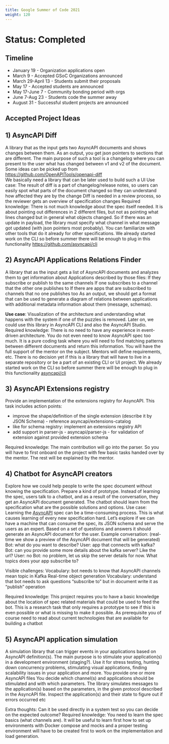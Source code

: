 ```yaml
---
title: Google Summer of Code 2021
weight: 120
---
```


# Status: Completed

## Timeline

- January 19 - Organization applications open
- March 9 - Accepted GSoC Organizations announced
- March 29-April 13 - Students submit their proposals
- May 17 - Accepted students are announced
- May 17-June 7 - Community bonding period with orgs
- June 7-Aug 23 - Students code the summer away
- August 31 - Successful student projects are announced

## Accepted Project Ideas


## 1) AsyncAPI Diff

A library that as the input gets two AsyncAPI documents and shows changes between them. As an output, you get json pointers to sections that are different. The main purpose of such a tool is a changelog where you can present to the user what has changed between v1 and v2 of the document. Some ideas can be picked up from https://github.com/OpenAPITools/openapi-diff  
We basically need a library that can be later used to build such a UI
Use case:
The result of diff is a part of changelog/release notes, so users can easily spot what parts of the document changed so they can understand how affected they are by the change
Diff is needed in a review process, so the reviewer gets an overview of specification changes
Required knowledge:
There is not much knowledge about the spec itself needed. It is about pointing out differences in 2 different files, but not as pointing what lines changed but in general what objects changed. So if there was an update in payload, the library must specify what channel in what message got updated (with json pointers most probably). You can familiarize with other tools that do it already for other specifications.
We already started work on the CLI so before summer there will be enough to plug in this functionality https://github.com/asyncapi/cli

## 2) AsyncAPI Applications Relations Finder

A library that as the input gets a list of AsyncAPI documents and analyzes them to get information about Applications described by those files:
If they subscribe or publish to the same channels
If one subscribes to a channel that the other one publishes to
If there are apps that are subscribed to channels that no one publishes too
As an output, we should get a format that can be used to generate a diagram of relations between applications with additional metadata information about them (message, schemas).


**Use case**:
Visualization of the architecture and understanding what happens with the system if one of the puzzles is removed.
Later on, we could use this library in AsyncAPI CLI and also the AsyncAPI Studio.
Required knowledge:
There is no need to have any experience in event-driven architecture. You do not even need to know AsyncAPI spec too much. It is a pure coding task where you will need to find matching patterns between different documents and return this information. You will have the full support of the mentor on the subject. Mentors will define requirements, etc.
There is no decision yet if this is a library that will have to live in a separate repository or be a part of an existing CLI or UI project.
We already started work on the CLI so before summer there will be enough to plug in this functionality
[asyncapi/cli  ](https://github.com/asyncapi/cli)

## 3) AsyncAPI Extensions registry

Provide an implementation of the extensions registry for AsyncAPI. This task includes action points:
- improve the shape/definition of the single extension (describe it by JSON Schema) - reference
asyncapi/extensions-catalog
- like for schema registry: implement an extensions registry API
- add support in parser-js -
asyncapi/parser-js  - for validation of extension against provided extension schema


Required knowledge:
The main contribution will go into the parser. So you will have to first onboard on the project with few basic tasks handed over by the mentor. The rest will be explained by the mentor. 

## 4) Chatbot for AsyncAPI creators

Explore how we could help people to write the spec document without knowing the specification. Prepare a kind of prototype. Instead of learning the spec, users talk to a chatbot, and as a result of the conversation, they get an AsyncAPI document generated. The chatbot should learn from the specification what are the possible solutions and options.
Use case:
Learning the [AsyncAPI](https://github.com/asyncapi/asyncapi/blob/master/versions/2.0.0/asyncapi.md) spec can be a time-consuming process. This is what causes learning of every new specification hard. Let’s explore if we can have a machine that can consume the spec, its JSON schema and serve the users as an expert. Based on a set of questions and answers it should generate an AsyncAPI document for the user.
Example conversation: (real-time we show a preview of the AsyncAPI document that will be generated)
Bot: what do you want to describe?
User: app that connects with kafka?
Bot: can you provide some more details about the kafka server? Like the url?
User: no
Bot: no problem, let us skip the server details for now. What topics does your app subscribe to?

Visible challenges:
Vocabulary: bot needs to know that AsyncAPI channels mean topic in Kafka
Real-time object generation
Vocabulary: understand that bot needs to ask questions “subscribe to” but in document write it as “publish” operation
 
Required knowledge:
This project requires you to have a basic knowledge about the location of spec related materials that could be used to feed the bot. This is a research task that only requires a prototype to see if this is even possible or what is missing to make it possible. As prerequisite you of course need to read about current technologies that are available for building a chatbot

## 5) AsyncAPI application simulation

A simulation library that can trigger events in your applications based on AsyncAPI definition(s). The main purpose is to stimulate your application(s) in a development environment (staging?). Use it for stress testing, hunting down concurrency problems, stimulating visual applications, finding scalability issues in your application and more.
You provide one or more AsyncAPI files
You decide which channel(s) and applications should be stimulated and with which parameters.
The library simulates messages to the application(s) based on the parameters, in the given protocol described in the AsyncAPI file. 
Inspect the application(s) and their state to figure out if errors occurred etc
 
Extra thoughts: 
Can it be used directly in a system test so you can decide on the expected outcome?
Required knowledge:
You need to learn the spec basics (what channels are). It will be useful to learn first how to set up environments with Docker compose and mocks and a proper testing environment will have to be created first to work on the implementation and load generation.


